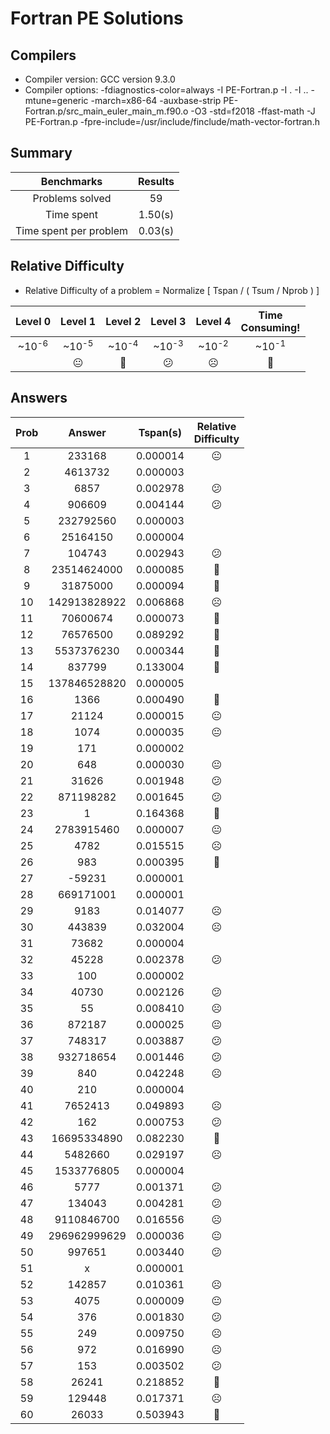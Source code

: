 # Fortran PE Solutions

## Compilers

- Compiler version: GCC version 9.3.0
- Compiler options: -fdiagnostics-color=always -I PE-Fortran.p -I . -I .. -mtune=generic -march=x86-64 -auxbase-strip PE-Fortran.p/src_main_euler_main_m.f90.o -O3 -std=f2018 -ffast-math -J PE-Fortran.p -fpre-include=/usr/include/finclude/math-vector-fortran.h

## Summary

|Benchmarks|Results|
|:----:|:----:|
|Problems solved|  59|
|Time spent|     1.50(s)|
|Time spent per problem|     0.03(s)|

## Relative Difficulty

- Relative Difficulty of a problem =  Normalize [ Tspan / ( Tsum / Nprob ) ]

|Level 0|Level 1|Level 2|Level 3|Level 4|Time<br/>Consuming!|
|:----:|:----:|:----:|:----:|:----:|:----:|
|~10<sup>-6<sup/>|~10<sup>-5<sup/>|~10<sup>-4<sup/>|~10<sup>-3<sup/>|~10<sup>-2<sup/>|~10<sup>-1<sup/>|
||:neutral_face:|:slightly_frowning_face:|:confused:|:frowning_face:|:imp:|

## Answers

|Prob|Answer|Tspan(s)|Relative<br/>Difficulty|
|:----:|:----:|:----:|:----:|
|     1|              233168|  0.000014|:neutral_face:           |
|     2|             4613732|  0.000003|                         |
|     3|                6857|  0.002978|:confused:               |
|     4|              906609|  0.004144|:confused:               |
|     5|           232792560|  0.000003|                         |
|     6|            25164150|  0.000004|                         |
|     7|              104743|  0.002943|:confused:               |
|     8|         23514624000|  0.000085|:slightly_frowning_face: |
|     9|            31875000|  0.000094|:slightly_frowning_face: |
|    10|        142913828922|  0.006868|:frowning_face:          |
|    11|            70600674|  0.000073|:slightly_frowning_face: |
|    12|            76576500|  0.089292|:imp:                    |
|    13|          5537376230|  0.000344|:slightly_frowning_face: |
|    14|              837799|  0.133004|:imp:                    |
|    15|        137846528820|  0.000005|                         |
|    16|                1366|  0.000490|:slightly_frowning_face: |
|    17|               21124|  0.000015|:neutral_face:           |
|    18|                1074|  0.000035|:neutral_face:           |
|    19|                 171|  0.000002|                         |
|    20|                 648|  0.000030|:neutral_face:           |
|    21|               31626|  0.001948|:confused:               |
|    22|           871198282|  0.001645|:confused:               |
|    23|                   1|  0.164368|:imp:                    |
|    24|          2783915460|  0.000007|:neutral_face:           |
|    25|                4782|  0.015515|:frowning_face:          |
|    26|                 983|  0.000395|:slightly_frowning_face: |
|    27|              -59231|  0.000001|                         |
|    28|           669171001|  0.000001|                         |
|    29|                9183|  0.014077|:frowning_face:          |
|    30|              443839|  0.032004|:frowning_face:          |
|    31|               73682|  0.000004|                         |
|    32|               45228|  0.002378|:confused:               |
|    33|                 100|  0.000002|                         |
|    34|               40730|  0.002126|:confused:               |
|    35|                  55|  0.008410|:frowning_face:          |
|    36|              872187|  0.000025|:neutral_face:           |
|    37|              748317|  0.003887|:confused:               |
|    38|           932718654|  0.001446|:confused:               |
|    39|                 840|  0.042248|:frowning_face:          |
|    40|                 210|  0.000004|                         |
|    41|             7652413|  0.049893|:frowning_face:          |
|    42|                 162|  0.000753|:confused:               |
|    43|         16695334890|  0.082230|:imp:                    |
|    44|             5482660|  0.029197|:frowning_face:          |
|    45|          1533776805|  0.000004|                         |
|    46|                5777|  0.001371|:confused:               |
|    47|              134043|  0.004281|:confused:               |
|    48|          9110846700|  0.016556|:frowning_face:          |
|    49|        296962999629|  0.000036|:neutral_face:           |
|    50|              997651|  0.003440|:confused:               |
|    51|                   x|  0.000001|                         |
|    52|              142857|  0.010361|:frowning_face:          |
|    53|                4075|  0.000009|:neutral_face:           |
|    54|                 376|  0.001830|:confused:               |
|    55|                 249|  0.009750|:frowning_face:          |
|    56|                 972|  0.016990|:frowning_face:          |
|    57|                 153|  0.003502|:confused:               |
|    58|               26241|  0.218852|:imp:                    |
|    59|              129448|  0.017371|:frowning_face:          |
|    60|               26033|  0.503943|:imp:                    |
